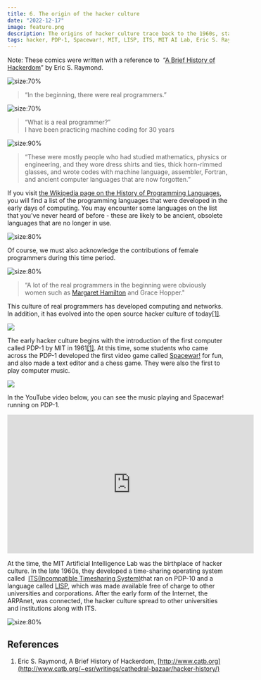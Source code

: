 ```yaml
---
title: 6. The origin of the hacker culture
date: "2022-12-17"
image: feature.png
description: The origins of hacker culture trace back to the 1960s, starting with MIT's introduction of the PDP-1 computer. Early enthusiasts, often with backgrounds in mathematics, physics, or engineering, engaged in creating foundational software like Spacewar!, text editors, and music programs. This culture evolved into today's open-source hacker community, expanding with the advent of ARPAnet, the precursor to the internet... 
tags: hacker, PDP-1, Spacewar!, MIT, LISP, ITS, MIT AI Lab, Eric S. Raymond, ARPAnet
---
```


Note: These comics were written with a reference to  “[A Brief History of Hackerdom](https://www.google.com/url?q=http://www.catb.org/~esr/writings/cathedral-bazaar/hacker-history/\&sa=D\&source=editors\&ust=1711344815826052\&usg=AOvVaw1hhNtgiZ4iwOVv7n966JhY)” by Eric S. Raymond.

![](images/6_1.png "size:70%")
> “In the beginning, there were real programmers.”

![](images/6_2.png "size:70%")
> “What is a real programmer?”\
> I have been practicing machine coding for 30 years

![](images/6_3.png "size:90%")
> “These were mostly people who had studied mathematics, physics or engineering, and they wore dress shirts and ties, thick horn-rimmed glasses, and wrote codes with machine language, assembler, Fortran, and ancient computer languages that are now forgotten.”

If you visit [the Wikipedia page on the History of Programming Languages](https://www.google.com/url?q=https://en.wikipedia.org/wiki/History_of_programming_languages\&sa=D\&source=editors\&ust=1711344815827013\&usg=AOvVaw3UaJts5ZTFuo8WpLDedMCY), you will find a list of the programming languages that were developed in the early days of computing. You may encounter some languages on the list that you've never heard of before - these are likely to be ancient, obsolete languages that are no longer in use.


![](images/6_4.png "size:80%")

Of course, we must also acknowledge the contributions of female programmers during this time period.

![](images/6_5.png "size:80%")
> “A lot of the real programmers in the beginning were obviously women such as [Margaret Hamilton](https://en.wikipedia.org/wiki/Margaret_Hamilton_\(software_engineer\)) and Grace Hopper."

This culture of real programmers has developed computing and networks. In addition, it has evolved into the open source hacker culture of today[&lbrack;1&rbrack;][1].

![](images/6_6.png)

The early hacker culture begins with the introduction of the first computer called PDP-1 by MIT in 1961[&lbrack;1&rbrack;][1]. At this time, some students who came across the PDP-1 developed the first video game called [Spacewar!](https://www.google.com/url?q=https://en.wikipedia.org/wiki/Spacewar!\&sa=D\&source=editors\&ust=1711344815828204\&usg=AOvVaw2bc_EyRX-19Ol_owmzNTwB) for fun, and also made a text editor and a chess game. They were also the first to play computer music.

![](images/6_7.png)

In the YouTube video below, you can see the music playing and Spacewar! running on PDP-1.
<div style="text-align:center">
<iframe width="560" height="315" src="https://www.youtube.com/embed/7bzWnaH-0sg?si=Y6mJVLcK9A5pPsQf" title="YouTube video player" frameborder="0" allow="accelerometer; autoplay; clipboard-write; encrypted-media; gyroscope; picture-in-picture; web-share" referrerpolicy="strict-origin-when-cross-origin" allowfullscreen></iframe>
</div>

At the time, the MIT Artificial Intelligence Lab was the birthplace of hacker culture. In the late 1960s, they developed a time-sharing operating system called  [ITS(Incompatible Timesharing System)](https://en.wikipedia.org/wiki/Incompatible_Timesharing_System)that ran on PDP-10 and a language called [LISP](https://en.wikipedia.org/wiki/Lisp_(programming_language)), which was made available free of charge to other universities and corporations. After the early form of the Internet, the ARPAnet, was connected, the hacker culture spread to other universities and institutions along with ITS.

![](images/6_8.png "size:80%")

## References
1. Eric S. Raymond, A Brief History of Hackerdom, [http://www.catb.org](http://www.catb.org/~esr/writings/cathedral-bazaar/hacker-history/)


[1]: http://www.catb.org/~esr/writings/cathedral-bazaar/hacker-history/ "Eric Steven Raymond, A Brief History of Hackerdom, http://www.catb.org"
